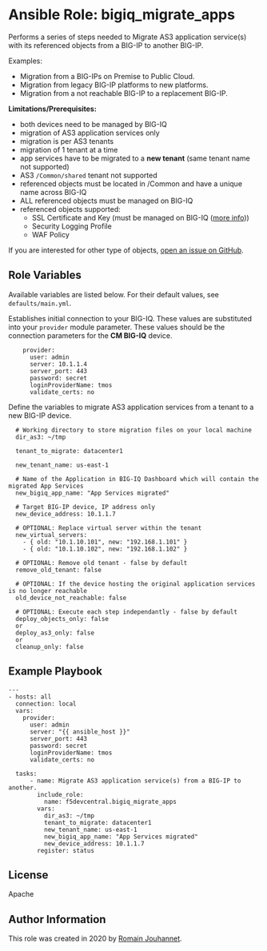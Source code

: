 # Ansible Role: bigiq_migrate_apps

Performs a series of steps needed to Migrate AS3 application service(s) with its referenced objects from a BIG-IP to another BIG-IP.

Examples: 

- Migration from a BIG-IPs on Premise to Public Cloud.
- Migration from legacy BIG-IP platforms to new platforms.
- Migration from a not reachable BIG-IP to a replacement BIG-IP.

**Limitations/Prerequisites:**

- both devices need to be managed by BIG-IQ
- migration of AS3 application services only
- migration is per AS3 tenants
- migration of 1 tenant at a time
- app services have to be migrated to a **new tenant** (same tenant name not supported)
- AS3 ``/Common/shared`` tenant not supported
- referenced objects must be located in /Common and have a unique name across BIG-IQ
- ALL referenced objects must be managed on BIG-IQ
- referenced objects supported: 
  - SSL Certificate and Key (must be managed on BIG-IQ ([more info](https://techdocs.f5.com/en-us/bigiq-7-1-0/managing-big-ip-devices-from-big-iq/ssl-certificates.html)))
  - Security Logging Profile
  - WAF Policy


If you are interested for other type of objects, [open an issue on GitHub](https://github.com/f5devcentral/ansible-role-bigiq_migrate_apps/issues).

## Role Variables

Available variables are listed below. For their default values, see `defaults/main.yml`.

Establishes initial connection to your BIG-IQ. These values are substituted into
your ``provider`` module parameter. These values should be the connection parameters
for the **CM BIG-IQ** device.

        provider:
          user: admin
          server: 10.1.1.4
          server_port: 443
          password: secret
          loginProviderName: tmos
          validate_certs: no

Define the variables to migrate AS3 application services from a tenant to a new BIG-IP device.

      # Working directory to store migration files on your local machine
      dir_as3: ~/tmp 
      
      tenant_to_migrate: datacenter1
      
      new_tenant_name: us-east-1
      
      # Name of the Application in BIG-IQ Dashboard which will contain the migrated App Services
      new_bigiq_app_name: "App Services migrated"
      
      # Target BIG-IP device, IP address only
      new_device_address: 10.1.1.7 

      # OPTIONAL: Replace virtual server within the tenant
      new_virtual_servers: 
        - { old: "10.1.10.101", new: "192.168.1.101" }
        - { old: "10.1.10.102", new: "192.168.1.102" }
        
      # OPTIONAL: Remove old tenant - false by default
      remove_old_tenant: false

      # OPTIONAL: If the device hosting the original application services is no longer reachable
      old_device_not_reachable: false

      # OPTIONAL: Execute each step independantly - false by default
      deploy_objects_only: false
      or
      deploy_as3_only: false
      or
      cleanup_only: false

## Example Playbook

    ---
    - hosts: all
      connection: local
      vars:
        provider:
          user: admin
          server: "{{ ansible_host }}"
          server_port: 443
          password: secret
          loginProviderName: tmos
          validate_certs: no

      tasks:
          - name: Migrate AS3 application service(s) from a BIG-IP to another.
            include_role:
              name: f5devcentral.bigiq_migrate_apps
            vars:
              dir_as3: ~/tmp
              tenant_to_migrate: datacenter1
              new_tenant_name: us-east-1
              new_bigiq_app_name: "App Services migrated"
              new_device_address: 10.1.1.7
            register: status

## License

Apache

## Author Information

This role was created in 2020 by [Romain Jouhannet](https://github.com/rjouhann).

[1]: https://galaxy.ansible.com/f5devcentral/bigiq_pinning_deploy_objects

